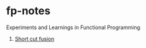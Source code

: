 # fp-notes
Experiments and Learnings in Functional Programming 

1. [Short cut fusion](https://rawgit.com/davidchase/fp-notes/master/short-cut-fusion.html)
